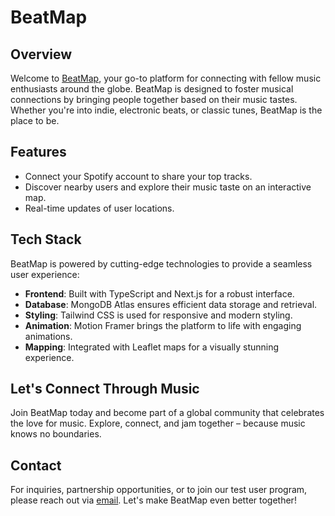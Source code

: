 # BeatMap

## Overview

Welcome to [BeatMap](https://beatmap-music.vercel.app/), your go-to platform for connecting with fellow music enthusiasts around the globe. BeatMap is designed to foster musical connections by bringing people together based on their music tastes. Whether you're into indie, electronic beats, or classic tunes, BeatMap is the place to be.

## Features

- Connect your Spotify account to share your top tracks.
- Discover nearby users and explore their music taste on an interactive map.
- Real-time updates of user locations.

## Tech Stack

BeatMap is powered by cutting-edge technologies to provide a seamless user experience:

- **Frontend**: Built with TypeScript and Next.js for a robust interface.
- **Database**: MongoDB Atlas ensures efficient data storage and retrieval.
- **Styling**: Tailwind CSS is used for responsive and modern styling.
- **Animation**: Motion Framer brings the platform to life with engaging animations.
- **Mapping**: Integrated with Leaflet maps for a visually stunning experience.

## Let's Connect Through Music

Join BeatMap today and become part of a global community that celebrates the love for music. Explore, connect, and jam together – because music knows no boundaries.

## Contact

For inquiries, partnership opportunities, or to join our test user program, please reach out via [email](mailto:rexzhang68@gmail.com). Let's make BeatMap even better together!

